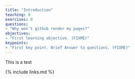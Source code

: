 ```yaml
---
title: "Introduction"
teaching: 0
exercises: 0
questions:
- "Why won't github render my pages?"
objectives:
- "First learning objective. (FIXME)"
keypoints:
- "First key point. Brief Answer to questions. (FIXME)"
---
```

This is a test

{% include links.md %}

